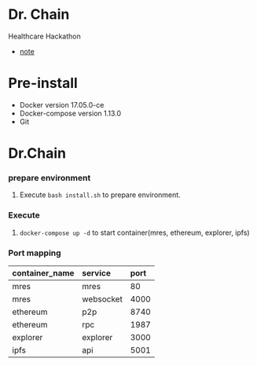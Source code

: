 # Dr. Chain

Healthcare Hackathon

- [note](https://hackmd.io/GYRgzAnApsEEwFoQA4BGUEBYIEMBsCyArGAOwKpHBFTJkDGm9UQA)

# Pre-install
+ Docker version 17.05.0-ce
+ Docker-compose version 1.13.0
+ Git

# Dr.Chain
### prepare environment
1. Execute ```bash install.sh``` to prepare environment.

### Execute
1. ```docker-compose up -d``` to start container(mres, ethereum, explorer, ipfs)

### Port mapping
| container_name     | service       | port        |
| :----------------- |:------------- | :---------- |
| mres               | mres          | 80          |
| mres               | websocket     | 4000        |
| ethereum           | p2p           | 8740        |
| ethereum           | rpc           | 1987        |
| explorer           | explorer      | 3000        |
| ipfs               | api           | 5001        |
